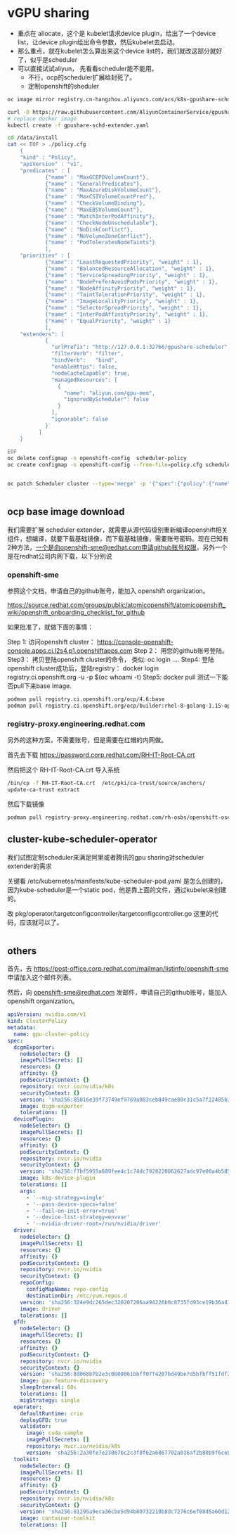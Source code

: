 # vGPU sharing

- 重点在 allocate，这个是 kubelet请求device plugin，给出了一个device list，让device plugin给出命令参数，然后kubelet去启动。
- 那么重点，就在kubelet怎么算出来这个device list的，我们就改这部分就好了，似乎是scheduler
- 可以直接试试aliyun， 先看看scheduler能不能用。
  - 不行，ocp的scheduler扩展给封死了。
  - 定制openshift的sheduler

```bash
oc image mirror registry.cn-hangzhou.aliyuncs.com/acs/k8s-gpushare-schd-extender:1.11-d170d8a  quay.io/wangzheng422/qimgs:k8s-gpushare-schd-extender-1.11-d170d8a

curl -O https://raw.githubusercontent.com/AliyunContainerService/gpushare-scheduler-extender/master/config/gpushare-schd-extender.yaml
# replace docker image
kubectl create -f gpushare-schd-extender.yaml

cd /data/install
cat << EOF > ./policy.cfg
    {
    "kind" : "Policy",
    "apiVersion" : "v1",
    "predicates" : [
            {"name" : "MaxGCEPDVolumeCount"},
            {"name" : "GeneralPredicates"},
            {"name" : "MaxAzureDiskVolumeCount"},
            {"name" : "MaxCSIVolumeCountPred"},
            {"name" : "CheckVolumeBinding"},
            {"name" : "MaxEBSVolumeCount"},
            {"name" : "MatchInterPodAffinity"},
            {"name" : "CheckNodeUnschedulable"},
            {"name" : "NoDiskConflict"},
            {"name" : "NoVolumeZoneConflict"},
            {"name" : "PodToleratesNodeTaints"}
            ],
    "priorities" : [
            {"name" : "LeastRequestedPriority", "weight" : 1},
            {"name" : "BalancedResourceAllocation", "weight" : 1},
            {"name" : "ServiceSpreadingPriority", "weight" : 1},
            {"name" : "NodePreferAvoidPodsPriority", "weight" : 1},
            {"name" : "NodeAffinityPriority", "weight" : 1},
            {"name" : "TaintTolerationPriority", "weight" : 1},
            {"name" : "ImageLocalityPriority", "weight" : 1},
            {"name" : "SelectorSpreadPriority", "weight" : 1},
            {"name" : "InterPodAffinityPriority", "weight" : 1},
            {"name" : "EqualPriority", "weight" : 1}
            ],
    "extenders": [
            {
              "urlPrefix": "http://127.0.0.1:32766/gpushare-scheduler",
              "filterVerb": "filter",
              "bindVerb":   "bind",
              "enableHttps": false,
              "nodeCacheCapable": true,
              "managedResources": [
                {
                  "name": "aliyun.com/gpu-mem",
                  "ignoredByScheduler": false
                }
              ],
              "ignorable": false
            }
          ]
    }
   
EOF
oc delete configmap -n openshift-config  scheduler-policy
oc create configmap -n openshift-config --from-file=policy.cfg scheduler-policy


oc patch Scheduler cluster --type='merge' -p '{"spec":{"policy":{"name":"scheduler-policy"}}}' --type=merge



```
## ocp base image download

我们需要扩展 scheduler extender，就需要从源代码级别重新编译openshift相关组件，想编译，就要下载基础镜像，而下载基础镜像，需要账号密码。现在已知有2种方法，一个是向openshift-sme@redhat.com申请github账号权限，另外一个是在redhat公司内网下载，以下分别说

### openshift-sme

参照这个文档，申请自己的github账号，能加入 openshift organization。

https://source.redhat.com/groups/public/atomicopenshift/atomicopenshift_wiki/openshift_onboarding_checklist_for_github

如果批准了，就做下面的事情：

Step 1: 访问openshift cluster： https://console-openshift-console.apps.ci.l2s4.p1.openshiftapps.com
Step 2： 用您的github账号登陆。
Step3： 拷贝登陆openshift cluster的命令， 类似: oc login ....
Step4: 登陆openshift cluster成功后，登陆registry： docker login registry.ci.openshift.org -u <github-id> -p $(oc whoami -t)
Step5: docker pull 测试一下能否pull下来base image.

```bash
podman pull registry.ci.openshift.org/ocp/4.6:base
podman pull registry.ci.openshift.org/ocp/builder:rhel-8-golang-1.15-openshift-4.6

```

### registry-proxy.engineering.redhat.com

另外的这种方案，不需要账号，但是需要在红帽的内网做。

首先去下载 https://password.corp.redhat.com/RH-IT-Root-CA.crt 

然后把这个 RH-IT-Root-CA.crt 导入系统
```bash
/bin/cp -f RH-IT-Root-CA.crt  /etc/pki/ca-trust/source/anchors/
update-ca-trust extract

```

然后下载镜像
```bash
podman pull registry-proxy.engineering.redhat.com/rh-osbs/openshift-ose-base:v4.6.0

```

## cluster-kube-scheduler-operator

我们试图定制scheduler来满足阿里或者腾讯的gpu sharing对scheduler extender的需求

关键看  /etc/kubernetes/manifests/kube-scheduler-pod.yaml 是怎么创建的，因为kube-scheduler是一个static pod，他是靠上面的文件，通过kubelet来创建的。

改 pkg/operator/targetconfigcontroller/targetconfigcontroller.go 这里的代码，应该就可以了。
```bash


```



## others
首先，去 https://post-office.corp.redhat.com/mailman/listinfo/openshift-sme 申请加入这个邮件列表。

然后，向 openshift-sme@redhat.com 发邮件，申请自己的github账号，能加入 openshift organization。

```yaml
apiVersion: nvidia.com/v1
kind: ClusterPolicy
metadata:
  name: gpu-cluster-policy
spec:
  dcgmExporter:
    nodeSelector: {}
    imagePullSecrets: []
    resources: {}
    affinity: {}
    podSecurityContext: {}
    repository: nvcr.io/nvidia/k8s
    securityContext: {}
    version: 'sha256:85016e39f73749ef9769a083ceb849cae80c31c5a7f22485b3ba4aa590ec7b88'
    image: dcgm-exporter
    tolerations: []
  devicePlugin:
    nodeSelector: {}
    imagePullSecrets: []
    resources: {}
    affinity: {}
    podSecurityContext: {}
    repository: nvcr.io/nvidia
    securityContext: {}
    version: 'sha256:f7bf5955a689fee4c1c74dc7928220862627adc97e00a4b585f9c31965e79625'
    image: k8s-device-plugin
    tolerations: []
    args:
      - '--mig-strategy=single'
      - '--pass-device-specs=false'
      - '--fail-on-init-error=true'
      - '--device-list-strategy=envvar'
      - '--nvidia-driver-root=/run/nvidia/driver'
  driver:
    nodeSelector: {}
    imagePullSecrets: []
    resources: {}
    affinity: {}
    podSecurityContext: {}
    repository: nvcr.io/nvidia
    securityContext: {}
    repoConfig:
      configMapName: repo-config
      destinationDir: /etc/yum.repos.d
    version: 'sha256:324e9dc265dec320207206aa94226b0c8735fd93ce19b36a415478c95826d934'
    image: driver
    tolerations: []
  gfd:
    nodeSelector: {}
    imagePullSecrets: []
    resources: {}
    affinity: {}
    podSecurityContext: {}
    repository: nvcr.io/nvidia
    securityContext: {}
    version: 'sha256:8d068b7b2e3c0b00061bbff07f4207bd49be7d5bfbff51fdf247bc91e3f27a14'
    image: gpu-feature-discovery
    sleepInterval: 60s
    tolerations: []
    migStrategy: single
  operator:
    defaultRuntime: crio
    deployGFD: true
    validator:
      image: cuda-sample
      imagePullSecrets: []
      repository: nvcr.io/nvidia/k8s
      version: 'sha256:2a30fe7e23067bc2c3f8f62a6867702a016af2b80b9f6ce861f3fea4dfd85bc2'
  toolkit:
    nodeSelector: {}
    imagePullSecrets: []
    resources: {}
    affinity: {}
    podSecurityContext: {}
    repository: nvcr.io/nvidia/k8s
    securityContext: {}
    version: 'sha256:81295a9eca36cbe5d94b80732210b8dc7276c6ef08d5a60d12e50479b9e542cd'
    image: container-toolkit
    tolerations: []



```